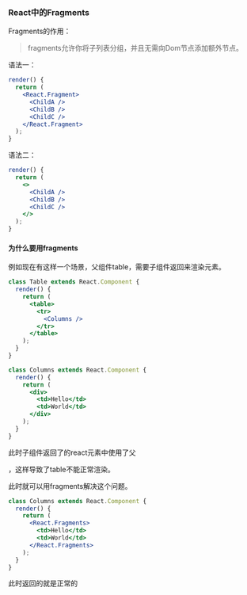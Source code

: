 ### React中的Fragments

Fragments的作用：

> fragments允许你将子列表分组，并且无需向Dom节点添加额外节点。

语法一：

```jsx
render() {
  return (
    <React.Fragment>
      <ChildA />
      <ChildB />
      <ChildC />
    </React.Fragment>
  );
}
```

语法二：

```jsx
render() {
  return (
    <>
      <ChildA />
      <ChildB />
      <ChildC />
    </>
  );
}
```

#### 为什么要用fragments

例如现在有这样一个场景，父组件table，需要子组件返回<td>来渲染元素。

```jsx
class Table extends React.Component {
  render() {
    return (
      <table>
        <tr>
          <Columns />
        </tr>
      </table>
    );
  }
}
```

```jsx
class Columns extends React.Component {
  render() {
    return (
      <div>
        <td>Hello</td>
        <td>World</td>
      </div>
    );
  }
}
```

此时子组件<Colums />返回了的react元素中使用了父<div>，这样导致了table不能正常渲染。

此时就可以用fragments解决这个问题。

```jsx
class Columns extends React.Component {
  render() {
    return (
      <React.Fragments>
        <td>Hello</td>
        <td>World</td>
      </React.Fragments>
    );
  }
}
```

此时返回的就是正常的<td>